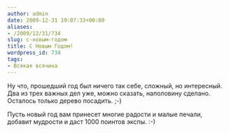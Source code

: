 ```yaml
---
author: admin
date: 2009-12-31 19:07:33+00:00
aliases:
- /2009/12/31/734
slug: c-новым-годом
title: C Новым Годом!
wordpress_id: 734
tags:
- Всякая всячина
---
```


Ну что, прошедший год был ничего так себе, сложный, но интересный. Два из трех важных дел уже, можно сказать, наполовину сделано. Осталось только дерево посадить. ;-) 

Пусть новый год вам принесет многие радости и малые печали, добавит мудрости и даст 1000 поинтов экспы. :-)
